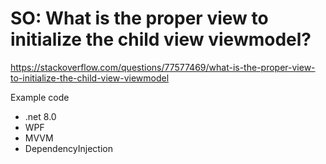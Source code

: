 # SO: What is the proper view to initialize the child view viewmodel?

https://stackoverflow.com/questions/77577469/what-is-the-proper-view-to-initialize-the-child-view-viewmodel

Example code

- .net 8.0
- WPF
- MVVM
- DependencyInjection